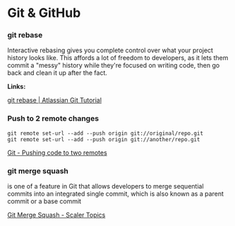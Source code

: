 # Git & GitHub

### git rebase

Interactive rebasing gives you complete control over what your project history looks like. This affords a lot of freedom to developers, as it lets them commit a "messy" history while they're focused on writing code, then go back and clean it up after the fact.

**Links:**

[git rebase | Atlassian Git Tutorial](https://www.atlassian.com/git/tutorials/rewriting-history/git-rebase)

### Push to 2 remote changes

```
git remote set-url --add --push origin git://original/repo.git
git remote set-url --add --push origin git://another/repo.git
```

[Git - Pushing code to two remotes](https://stackoverflow.com/questions/14290113/git-pushing-code-to-two-remotes)

### git merge squash

is one of a feature in Git that allows developers to merge sequential commits into an integrated single commit, which is also known as a parent commit or a base commit

[Git Merge Squash - Scaler Topics](https://www.scaler.com/topics/git/git-merge-squash/)
